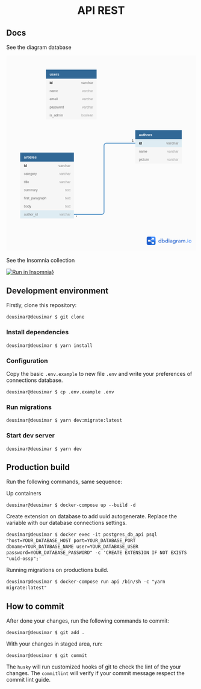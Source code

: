 <div align="center">
    <h1>API REST</h1>
</div>

## Docs

See the diagram database

<img src="./docs/db_diagram.png" />

See the Insomnia collection

[![Run in Insomnia}](https://insomnia.rest/images/run.svg)](https://insomnia.rest/run/?label=Articles%20Api&uri=https%3A%2F%2Fgithub.com%2Fdeusimardamiao%2Farticles-api%2Fblob%2Fmaster%2Fdocs%2Finsomnia-collection.json)

## Development environment

Firstly, clone this repository:
```console
deusimar@deusimar $ git clone
```

### Install dependencies
```console
deusimar@deusimar $ yarn install
```

### Configuration

Copy the basic `.env.example` to new file `.env` and write your preferences of connections database.

```console
deusimar@deusimar $ cp .env.example .env
```

### Run migrations
```console
deusimar@deusimar $ yarn dev:migrate:latest
```

### Start dev server
```console
deusimar@deusimar $ yarn dev
```

## Production build
Run the following commands, same sequence:

Up containers
```console
deusimar@deusimar $ docker-compose up --build -d
```

Create extension on database to add uuid autogenerate. Replace the variable with our database connections settings.
```console
deusimar@deusimar $ docker exec -it postgres_db_api psql "host=YOUR_DATABASE_HOST port=YOUR_DATABASE_PORT dbname=YOUR_DATABASE_NAME user=YOUR_DATABASE_USER password=YOUR_DATABASE_PASSWORD" -c 'CREATE EXTENSION IF NOT EXISTS "uuid-ossp";'
```

Running migrations on productions build.
```console
deusimar@deusimar $ docker-compose run api /bin/sh -c "yarn migrate:latest"
```

## How to commit
After done your changes, run the following commands to commit:

```console
deusimar@deusimar $ git add .
```

With your changes in staged area, run:

```console
deusimar@deusimar $ git commit
```

The `husky` will run customized hooks of git to check the lint of the your changes. The `commitlint` will verify if your commit message respect the commit lint guide.
